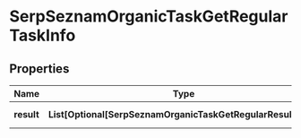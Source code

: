 # SerpSeznamOrganicTaskGetRegularTaskInfo


## Properties

| Name | Type | Description | Notes |
|------------ | ------------- | ------------- | -------------|
**result** | **List[Optional[SerpSeznamOrganicTaskGetRegularResultInfo]]** | array of results |[optional]|